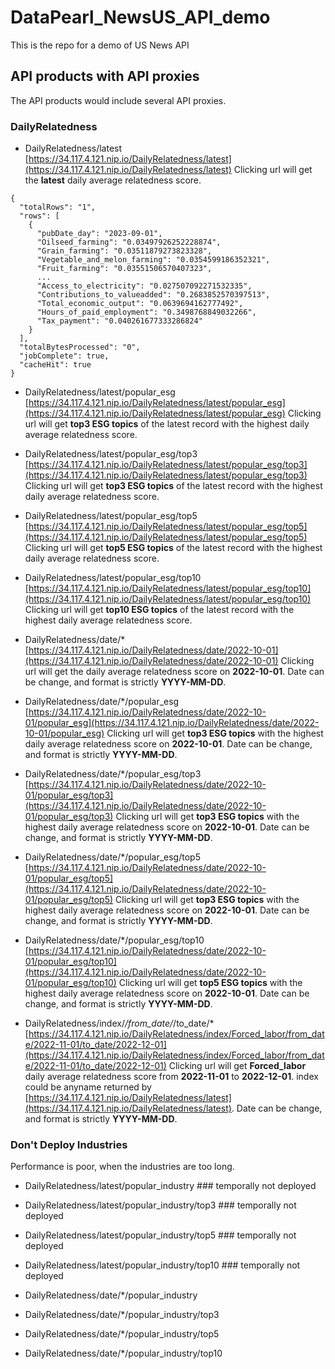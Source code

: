 # DataPearl_NewsUS_API_demo
This is the repo for a demo of US News API

## API products with API proxies
The API products would include several API proxies.

### DailyRelatedness
- DailyRelatedness/latest
[https://34.117.4.121.nip.io/DailyRelatedness/latest](https://34.117.4.121.nip.io/DailyRelatedness/latest)
Clicking url will get the **latest** daily average relatedness score.
```
{
  "totalRows": "1",
  "rows": [
    {
      "pubDate_day": "2023-09-01",
      "Oilseed_farming": "0.03497926252228874",
      "Grain_farming": "0.03511879273823328",
      "Vegetable_and_melon_farming": "0.0354599186352321",
      "Fruit_farming": "0.03551506570407323",
      ...
      "Access_to_electricity": "0.027507092271532335",
      "Contributions_to_valueadded": "0.2683852570397513",
      "Total_economic_output": "0.0639694162777492",
      "Hours_of_paid_employment": "0.3498768849032266",
      "Tax_payment": "0.040261677333286824"
    }
  ],
  "totalBytesProcessed": "0",
  "jobComplete": true,
  "cacheHit": true
}
```

- DailyRelatedness/latest/popular_esg 
[https://34.117.4.121.nip.io/DailyRelatedness/latest/popular_esg](https://34.117.4.121.nip.io/DailyRelatedness/latest/popular_esg)
Clicking url will get **top3 ESG topics** of the latest record with the highest daily average relatedness score.

- DailyRelatedness/latest/popular_esg/top3 
[https://34.117.4.121.nip.io/DailyRelatedness/latest/popular_esg/top3](https://34.117.4.121.nip.io/DailyRelatedness/latest/popular_esg/top3)
Clicking url will get **top3 ESG topics** of the latest record with the highest daily average relatedness score.

- DailyRelatedness/latest/popular_esg/top5 
[https://34.117.4.121.nip.io/DailyRelatedness/latest/popular_esg/top5](https://34.117.4.121.nip.io/DailyRelatedness/latest/popular_esg/top5)
Clicking url will get **top5 ESG topics** of the latest record with the highest daily average relatedness score.

- DailyRelatedness/latest/popular_esg/top10
[https://34.117.4.121.nip.io/DailyRelatedness/latest/popular_esg/top10](https://34.117.4.121.nip.io/DailyRelatedness/latest/popular_esg/top10)
Clicking url will get **top10 ESG topics** of the latest record with the highest daily average relatedness score.

- DailyRelatedness/date/*
[https://34.117.4.121.nip.io/DailyRelatedness/date/2022-10-01](https://34.117.4.121.nip.io/DailyRelatedness/date/2022-10-01)
Clicking url will get the daily average relatedness score on **2022-10-01**. Date can be change, and format is strictly **YYYY-MM-DD**.

- DailyRelatedness/date/*/popular_esg 
[https://34.117.4.121.nip.io/DailyRelatedness/date/2022-10-01/popular_esg](https://34.117.4.121.nip.io/DailyRelatedness/date/2022-10-01/popular_esg)
Clicking url will get **top3 ESG topics** with the highest daily average relatedness score on **2022-10-01**. Date can be change, and format is strictly **YYYY-MM-DD**.

- DailyRelatedness/date/*/popular_esg/top3 
[https://34.117.4.121.nip.io/DailyRelatedness/date/2022-10-01/popular_esg/top3](https://34.117.4.121.nip.io/DailyRelatedness/date/2022-10-01/popular_esg/top3)
Clicking url will get **top3 ESG topics** with the highest daily average relatedness score on **2022-10-01**. Date can be change, and format is strictly **YYYY-MM-DD**.

- DailyRelatedness/date/*/popular_esg/top5 
[https://34.117.4.121.nip.io/DailyRelatedness/date/2022-10-01/popular_esg/top5](https://34.117.4.121.nip.io/DailyRelatedness/date/2022-10-01/popular_esg/top5)
Clicking url will get **top3 ESG topics** with the highest daily average relatedness score on **2022-10-01**. Date can be change, and format is strictly **YYYY-MM-DD**.

- DailyRelatedness/date/*/popular_esg/top10
[https://34.117.4.121.nip.io/DailyRelatedness/date/2022-10-01/popular_esg/top10](https://34.117.4.121.nip.io/DailyRelatedness/date/2022-10-01/popular_esg/top10)
Clicking url will get **top5 ESG topics** with the highest daily average relatedness score on **2022-10-01**. Date can be change, and format is strictly **YYYY-MM-DD**.

- DailyRelatedness/index/*/from_date/*/to_date/*
[https://34.117.4.121.nip.io/DailyRelatedness/index/Forced_labor/from_date/2022-11-01/to_date/2022-12-01](https://34.117.4.121.nip.io/DailyRelatedness/index/Forced_labor/from_date/2022-11-01/to_date/2022-12-01)
Clicking url will get **Forced_labor** daily average relatedness score from **2022-11-01** to **2022-12-01**. index could be anyname returned by [https://34.117.4.121.nip.io/DailyRelatedness/latest](https://34.117.4.121.nip.io/DailyRelatedness/latest). Date can be change, and format is strictly **YYYY-MM-DD**.


### Don't Deploy Industries 
Performance is poor, when the industries are too long.
- DailyRelatedness/latest/popular_industry ### temporally not deployed
- DailyRelatedness/latest/popular_industry/top3 ### temporally not deployed
- DailyRelatedness/latest/popular_industry/top5 ### temporally not deployed
- DailyRelatedness/latest/popular_industry/top10 ### temporally not deployed

- DailyRelatedness/date/*/popular_industry
- DailyRelatedness/date/*/popular_industry/top3
- DailyRelatedness/date/*/popular_industry/top5
- DailyRelatedness/date/*/popular_industry/top10


